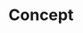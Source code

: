 ---
layout: tag-list
type: tag
title: Concept
slug: concept
category: algorithm
sidebar: true
order: 1
description: >
    Algorithm Concept
---